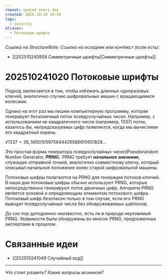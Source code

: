 ```yaml
---
repeat: spaced every day
created: 2025-10-24 10:20
tags:
  - security
aliases:
  - Потоковые шрифты
---
```

*Ссылка на StructureNote:*
*Ссылка на исходник или контекст (если есть):*
- [[202510240959 Симметричные шрифты|Симметричные шрифты]]

# 202510241020 Потоковые шрифты

Подход заключается в том, чтобы избежать длинных одноразовых ключей, аналогично случаю шифровальных машин с вращающимися колесами.

Однако на этот раз мы пишем компьютерную программу, которая генерирует бесконечный поток псевдослучайных чисел. Например, с использованием не квадратичного числа (например, 1337) поток, казалось бы, непредсказуемых цифр появляется, когда мы вычисляем его квадратный корень:

$√{1337} = 36,56 50 10 59 75 64 44 26 58 66 10 65 18 28…$

Это простая форма генератора псевдослучайных чисел(Pseudorandom Number Generator, **PRNG**). PRNG требует **начальное значение**, служащее отправной точкой, аналогично совместному ключу, который описывал начальное положение колес старой шифровальной машины.

Потоковые шифры полагаются на PRNG для генерации потоков ключей. В наши дни потоковые шифры обычно используют PRNG, которые непосредственно генерируют поток двоичных цифр. Алгоритм PRNG является основой и определяющим элементом потокового шифра. Потоковый шифр безопасен только в том случае, если его PRNG выводит псевдослучайные числа без обнаруживаемых шаблонов.

До сих пор доподлинно неизвестно, есть ли в природе неуязвимый PRNG. Уязвимости были обнаружены во многих PRNG, предложенных экспертами в прошлом. 

# Связанные идеи

- [[202510241049 Случайный код]]   

---

*Что стоит развить? Какие вопросы возникли?*
